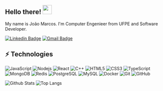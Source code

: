 ## Hello there! <img src="https://raw.githubusercontent.com/aemmadi/aemmadi/master/wave.gif" width="30">

My name is João Marcos. I'm Computer Engenieer from UFPE and Software Developer.

[![Linkedin Badge](https://img.shields.io/badge/-João_Marcos-blue?style=flat-square&logo=Linkedin&logoColor=white&link=https://www.linkedin.com/in/jmavanderley/)](https://www.linkedin.com/in/jmavanderley/)
[![Gmail Badge](https://img.shields.io/badge/-jmav@cin.ufpe.br-c14438?style=flat-square&logo=Gmail&logoColor=white&link=mailto:jmav@cin.ufpe.br)](mailto:jmav@cin.ufpe.br)


## ⚡ Technologies

![JavaScript](https://img.shields.io/badge/-JavaScript-black?style=flat-square&logo=javascript)
![Nodejs](https://img.shields.io/badge/-Nodejs-black?style=flat-square&logo=Node.js)
![React](https://img.shields.io/badge/-React-black?style=flat-square&logo=react)
![C++](https://img.shields.io/badge/-C++-00599C?style=flat-square&logo=c)
![HTML5](https://img.shields.io/badge/-HTML5-E34F26?style=flat-square&logo=html5&logoColor=white)
![CSS3](https://img.shields.io/badge/-CSS3-1572B6?style=flat-square&logo=css3)
![TypeScript](https://img.shields.io/badge/-TypeScript-007ACC?style=flat-square&logo=typescript)
![MongoDB](https://img.shields.io/badge/-MongoDB-black?style=flat-square&logo=mongodb)
![Redis](https://img.shields.io/badge/-Redis-black?style=flat-square&logo=Redis)
![PostgreSQL](https://img.shields.io/badge/-PostgreSQL-336791?style=flat-square&logo=postgresql)
![MySQL](https://img.shields.io/badge/-MySQL-black?style=flat-square&logo=mysql)
![Docker](https://img.shields.io/badge/-Docker-black?style=flat-square&logo=docker)
![Git](https://img.shields.io/badge/-Git-black?style=flat-square&logo=git)
![GitHub](https://img.shields.io/badge/-GitHub-181717?style=flat-square&logo=github)

![Github Stats](https://github-readme-stats.vercel.app/api?username=jmarcossss&count_private=true&show_icons=true&include_all_commits=true)
![Top Langs](https://github-readme-stats.vercel.app/api/top-langs/?username=jmarcossss&hide=TeX&layout=compact)
